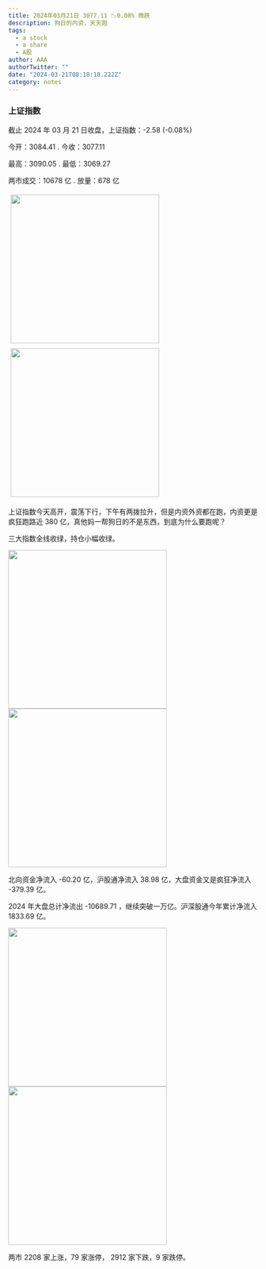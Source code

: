 ```yaml
---
title: 2024年03月21日 3077.11 📉0.08% 微跌
description: 狗日的内资，天天跑
tags:
  - a stock
  - a share
  - A股
author: AAA
authorTwitter: ""
date: "2024-03-21T08:18:18.222Z"
category: notes
---
```


### 上证指数

截止 2024 年 03 月 21 日收盘，上证指数：<span class="font-semibold text-g-5">-2.58 (-0.08%)</span>

今开：<span class="font-semibold text-r-5">3084.41 </span> . 今收：<span class="font-semibold text-g-5">3077.11 </span>

最高：<span class="font-semibold text-r-5">3090.05 </span> . 最低：<span class="font-semibold text-g-5">3069.27 </span>

两市成交：<span class="font-semibold">10678 亿</span> . 放量：<span class="font-semibold text-r-5">678 亿</span>

<img src="/images/uploads/2024-03/20240321-zs-sh.png" style="width: 300px;display:inline-block;margin: 5px">
<img src="/images/uploads/2024-03/20240321-zs-sh-rk.png" style="width: 300px;display:inline-block;margin: 5px">

上证指数今天高开，震荡下行，下午有两拨拉升，但是内资外资都在跑，内资更是疯狂跑路近 380 亿，真他妈一帮狗日的不是东西，到底为什么要跑呢？

三大指数全线收绿，持仓小幅收绿。

<img src="/images/uploads/2024-03/20240321-zs-global.png" width="320">

<img src="/images/uploads/2024-03/20240321-zs-bs.png" width="320">

北向资金净流入 <span class="font-semibold text-g-6">-60.20 亿</span>，沪股通净流入 <span class="font-semibold text-g-5">38.98 亿</span>，大盘资金又是疯狂净流入 <span class="font-semibold text-g-7">-379.39 亿</span>。

2024 年大盘总计净流出 <span class="font-semibold text-g-8">-10689.71 </span>，继续突破一万亿。沪深股通今年累计净流入 <span class="font-semibold text-r-6">1833.69 </span>亿。

<img src="/images/uploads/2024-03/20240321-zs-as.png" width="320">
<img src="/images/uploads/2024-03/20240321-zs-zdtj.png" width="320">

两市 <span class="text-r-5">2208</span> 家上涨，79 家涨停， <span class="font-semibold text-g-5">2912</span> 家下跌，9 家跌停。

